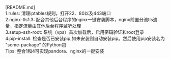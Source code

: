 [README.md]</br>
1.rules: 清理iptables规则，打开22、80以及443端口</br>
2.nginx-tls1.3: 配合其他后台程序的nginx一键安装脚本，nginx前置分流tls流量，指定流量由其他后台程序监听处理</br>
3.setup-ssh-root: 系统（vps）首次加载后，启用密码验证和root登录</br>
4.pip-install: 检查是否已安装pip,如未安装则自动安装pip。然后使用pip安装名为 "some-package" 的Python包</br>
Tips: 整合1和4可实现pandora、nginx的一键安装

